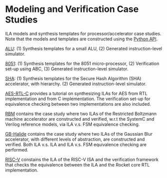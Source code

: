 # Modeling and Verification Case Studies
ILA models and synthesis templates for processor/accelerator case studies.
Note that the models and templates are constructed using the [Python API](https://github.com/PrincetonILA/ILA-Synthesis).

[ALU](https://github.com/PrincetonILA/Modeling-and-Verification/ALU): 
(1) Synthesis templates for a small ALU,
(2) Generated instruction-level simulator.

[8051](https://github.com/PrincetonILA/Modeling-and-Verification/8051): 
(1) Synthesis templates for the 8051 micro-processor, 
(2) Verification set-up using ABC,
(3) Generated instruction-level simulator.

[SHA](https://github.com/PrincetonILA/Modeling-and-Verification/SHA): 
(1) Synthesis templates for the Secure Hash Algorithm (SHA) accelerator, with hierarchy.
(2) Generated instruction-level simulator.

[AES-RTL-C](https://github.com/PrincetonILA/Modeling-and-Verification/AES-RTL-C)
provides a tutorial on synthesizing ILAs for AES from RTL implementation and from C implementation. 
The verification set-up for equivalence checking between two implementations are also included.

[RBM](https://github.com/PrincetonILA/Modeling-and-Verification/RBM)
contains the case study where two ILAs of the Restricted Boltzmann machine accelerator are constructed and verified, w.r.t the SystemC and Verilog reference models, via ILA v.s. FSM equivalence checking.

[GB-Halide](https://github.com/PrincetonILA/Modeling-and-Verification/GB-Halide)
contains the case study where two ILAs of the Gaussian Blur accelerator, with different levels of abstraction, are constructed and verified. Both ILA v.s. ILA and ILA v.s. FSM equivalence checking are performed.

[RISC-V](https://github.com/PrincetonILA/Modeling-and-Verification/RISC-V)
constains the ILA of the RISC-V ISA and the verification framework that checks the equivalence between the ILA and the Rocket core RTL implementation.


